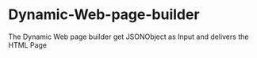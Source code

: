 # Dynamic-Web-page-builder
The Dynamic Web page builder get JSONObject as Input and delivers the HTML Page
